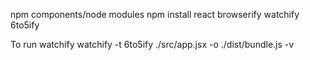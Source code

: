 npm components/node modules
npm install react browserify watchify 6to5ify

To run watchify
watchify -t 6to5ify ./src/app.jsx -o ./dist/bundle.js -v

